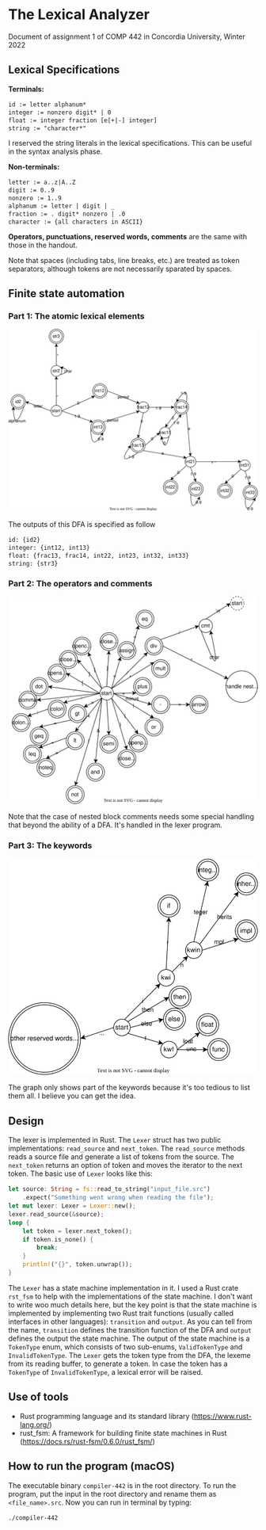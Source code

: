 # The Lexical Analyzer

Document of assignment 1 of COMP 442 in Concordia University, Winter 2022

## Lexical Specifications

**Terminals:**

```
id := letter alphanum*
integer := nonzero digit* | 0
float := integer fraction [e[+|-] integer]
string := "character*"
```

I reserved the string literals in the lexical specifications. This can be useful in the syntax analysis phase.

**Non-terminals:**

```
letter := a..z|A..Z
digit := 0..9
nonzero := 1..9
alphanum := letter | digit | _
fraction := . digit* nonzero | .0
character := {all characters in ASCII}
```

**Operators, punctuations, reserved words, comments** are the same with those in the handout.

Note that spaces (including tabs, line breaks, etc.) are treated as token separators, although tokens are not necessarily sparated by spaces.

## Finite state automation

### Part 1: The atomic lexical elements

![Lexer-lexical_elements.drawio](./Lexer-lexical_elements.drawio.svg)

The outputs of this DFA is specified as follow

```
id: {id2}
integer: {int12, int13}
float: {frac13, frac14, int22, int23, int32, int33}
string: {str3}
```

### Part 2: The operators and comments

![Lexer-operators.drawio](./Lexer-operators.drawio.svg)

Note that the case of nested block comments needs some special handling that beyond the ability of a DFA. It's handled in the lexer program.

### Part 3: The keywords

![Lexer-reserved](./Lexer-reserved.drawio.svg)

The graph only shows part of the keywords because it's too tedious to list them all. I believe you can get the idea. 

## Design

The lexer is implemented in Rust. 
The `Lexer` struct has two public implementations: `read_source` and `next_token`. The `read_source` methods reads a source file and generate a list of tokens from the source. 
The `next_token` returns an option of token and moves the iterator to the next token. 
The basic use of `Lexer` looks like this:

```rust
let source: String = fs::read_to_string("input_file.src")
    .expect("Something went wrong when reading the file");
let mut lexer: Lexer = Lexer::new();
lexer.read_source(&source);
loop {
    let token = lexer.next_token();
    if token.is_none() {
        break;
    }
    println!("{}", token.unwrap());
}
```

The `Lexer` has a state machine implementation in it. I used a Rust crate `rst_fsm` to help with the 
implementations of the state machine. I don't want to write woo much details here, but the key point 
is that the state machine is implemented by implementing two Rust trait functions (usually called 
interfaces in other languages): `transition` and `output`. As you can tell from the name, `transition`
defines the transition function of the DFA and `output` defines the output the state machine. The 
output of the state machine is a `TokenType` enum, which consists of two sub-enums, `ValidTokenType`
and `InvalidTokenType`. The `Lexer` gets the token type from the DFA, the lexeme from its reading 
buffer, to generate a token. In case the token has a `TokenType` of `InvalidTokenType`, a lexical 
error will be raised. 

## Use of tools

- Rust programming language and its standard library (https://www.rust-lang.org/)
- rust_fsm: A framework for building finite state machines in Rust (https://docs.rs/rust-fsm/0.6.0/rust_fsm/)

## How to run the program (macOS)
The executable binary `compiler-442` is in the root directory. To run the program, put the input 
in the root directory and rename them as `<file_name>.src`. Now you can run in terminal by typing:
```shell
./compiler-442
```